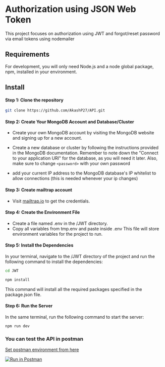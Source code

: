 # Authorization using JSON Web Token

This project focuses on authorization using JWT and forgot/reset password via email tokens using nodemailer

## Requirements

For development, you will only need Node.js and a node global package, npm, installed in your environment.

## Install

#### Step 1: Clone the repository

```bash
git clone https://github.com/AkashP27/API.git
```

#### Step 2: Create Your MongoDB Account and Database/Cluster

- Create your own MongoDB account by visiting the MongoDB website and signing up for a new account.

- Create a new database or cluster by following the instructions provided in the MongoDB documentation. Remember to note down the "Connect to your application URI" for the database, as you will need it later. Also, make sure to change `<password>` with your own password

- add your current IP address to the MongoDB database's IP whitelist to allow connections (this is needed whenever your ip changes)

#### Step 3: Create mailtrap account

- Visit [mailtrap.io](https://mailtrap.io/) to get the credentials.

#### Step 4: Create the Environment File

- Create a file named .env in the /JWT directory.
- Copy all variables from tmp.env and paste inside .env
  This file will store environment variables for the project to run.

#### Step 5: Install the Dependencies

In your terminal, navigate to the /JWT directory of the project and run the following command to install the dependencies:

```bash
cd JWT
```

```bash
npm install
```

This command will install all the required packages specified in the package.json file.

#### Step 6: Run the Server

In the same terminal, run the following command to start the server:

```bash
npm run dev
```

### You can test the API in postman

[Set postman environment from here](https://www.postman.com/akash-api/workspace/akash-public/environment/16112169-8faac55e-e2dc-4fd2-9548-4c8c20624a87?action=share&creator=16112169&active-environment=16112169-8faac55e-e2dc-4fd2-9548-4c8c20624a87)

[![Run in Postman](https://run.pstmn.io/button.svg)](https://app.getpostman.com/run-collection/16112169-6f4581ae-1fcd-476b-b789-1dece9db8c88?action=collection%2Ffork&source=rip_markdown&collection-url=entityId%3D16112169-6f4581ae-1fcd-476b-b789-1dece9db8c88%26entityType%3Dcollection%26workspaceId%3D9fe04cc0-53c6-4f02-842b-8fe10274477e)
